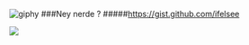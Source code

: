 <!--<img align='left' src="https://github-readme-stats.vercel.app/api?username=ifelsee&show_icons=true">-->

![giphy](https://media.giphy.com/media/jAe22Ec5iICCk/giphy.gif?cid=ecf05e4727lsikr02g2rr4wmc5c1jsod9rphzrrn8v4ort2q&rid=giphy.gif&ct=g)
###Ney nerde ?
#####https://gist.github.com/ifelsee

 
![](https://komarev.com/ghpvc/?username=ifelsee)
